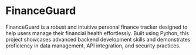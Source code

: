 # FinanceGuard
FinanceGuard is a robust and intuitive personal finance tracker designed to help users manage their financial health effortlessly. Built using Python, this project showcases advanced backend development skills and demonstrates proficiency in data management, API integration, and security practices.
